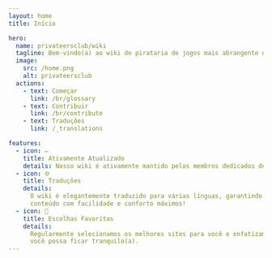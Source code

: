 ```yaml
---
layout: home
title: Início

hero:
  name: privateersclub/wiki
  tagline: Bem-vindo(a) ao wiki de pirataria de jogos mais abrangente da Internet.
  image: 
    src: /home.png
    alt: privateersclub
  actions:
    - text: Começar
      link: /br/glossary
    - text: Contribuir
      link: /br/contribute
    - text: Traduções
      link: /_translations

features:
  - icon: ✏️
    title: Ativamente Atualizado
    details: Nosso wiki é ativamente mantido pelos membros dedicados de nossa comunidade.
  - icon: 🌐
    title: Traduções
    details:
      O wiki é elegantemente traduzido para várias línguas, garantindo que você possa explorar seu
      conteúdo com facilidade e conforto máximos!
  - icon: 🌟
    title: Escolhas Favoritas
    details:
      Regularmente selecionamos os melhores sites para você e enfatizamos sua importância, para que
      você possa ficar tranquilo(a).
---
```

